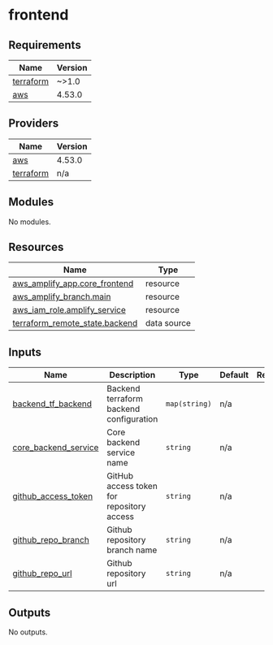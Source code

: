 # frontend

<!-- BEGINNING OF PRE-COMMIT-TERRAFORM DOCS HOOK -->
## Requirements

| Name | Version |
|------|---------|
| <a name="requirement_terraform"></a> [terraform](#requirement\_terraform) | ~>1.0 |
| <a name="requirement_aws"></a> [aws](#requirement\_aws) | 4.53.0 |

## Providers

| Name | Version |
|------|---------|
| <a name="provider_aws"></a> [aws](#provider\_aws) | 4.53.0 |
| <a name="provider_terraform"></a> [terraform](#provider\_terraform) | n/a |

## Modules

No modules.

## Resources

| Name | Type |
|------|------|
| [aws_amplify_app.core_frontend](https://registry.terraform.io/providers/hashicorp/aws/4.53.0/docs/resources/amplify_app) | resource |
| [aws_amplify_branch.main](https://registry.terraform.io/providers/hashicorp/aws/4.53.0/docs/resources/amplify_branch) | resource |
| [aws_iam_role.amplify_service](https://registry.terraform.io/providers/hashicorp/aws/4.53.0/docs/resources/iam_role) | resource |
| [terraform_remote_state.backend](https://registry.terraform.io/providers/hashicorp/terraform/latest/docs/data-sources/remote_state) | data source |

## Inputs

| Name | Description | Type | Default | Required |
|------|-------------|------|---------|:--------:|
| <a name="input_backend_tf_backend"></a> [backend\_tf\_backend](#input\_backend\_tf\_backend) | Backend terraform backend configuration | `map(string)` | n/a | yes |
| <a name="input_core_backend_service"></a> [core\_backend\_service](#input\_core\_backend\_service) | Core backend service name | `string` | n/a | yes |
| <a name="input_github_access_token"></a> [github\_access\_token](#input\_github\_access\_token) | GitHub access token for repository access | `string` | n/a | yes |
| <a name="input_github_repo_branch"></a> [github\_repo\_branch](#input\_github\_repo\_branch) | Github repository branch name | `string` | n/a | yes |
| <a name="input_github_repo_url"></a> [github\_repo\_url](#input\_github\_repo\_url) | Github repository url | `string` | n/a | yes |

## Outputs

No outputs.
<!-- END OF PRE-COMMIT-TERRAFORM DOCS HOOK -->
